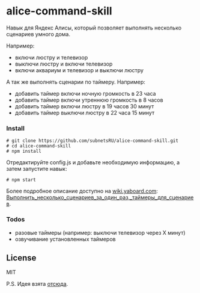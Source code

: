 # alice-command-skill
Навык для Яндекс Алисы, который позволяет выполнять несколько сценариев умного дома.

Например:
* включи люстру и телевизор
* выключи люстру и включи телевизор
* включи аквариум и телевизор и выключи люстру

А так же выполнять сценарии по таймеру. Например:
* добавить таймер включи ночную громкость в 23 часа
* добавить таймер включи утреннюю громкость в 8 часов
* добавить таймер включи люстру в 19 часов 30 минут
* добавить таймер выключи люстру в 22 часа 15 минут

### Install

```shell
# git clone https://github.com/subnetsRU/alice-command-skill.git
# cd alice-command-skill
# npm install
```
Отредактируйте config.js и добавьте необходимую информацию, а затем запустите навык:
```shell
# npm start
```

Более подробное описание доступно на [wiki.yaboard.com](https://wiki.yaboard.com/): [Выполнить_несколько_сценариев_за_один_раз,_таймеры_для_сценариев](https://wiki.yaboard.com/s/nw).

### Todos
 - разовые таймеры (например: выключи телевизор через X минут)
 - озвучивание установленных таймеров

License
----

MIT

P.S. Идея взята [отсюда](https://flows.nodered.org/node/node-red-contrib-yandex-alice-command).